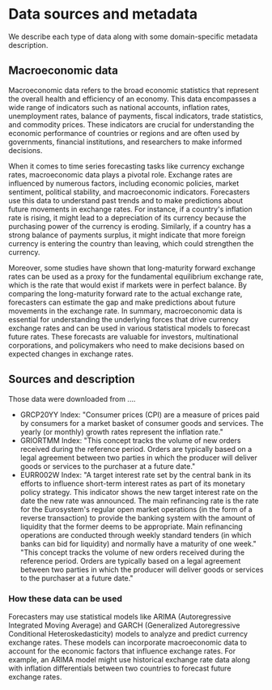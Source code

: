 # Data sources and metadata 
We describe each type of data along with some domain-specific metadata description. 

## Macroeconomic data 
Macroeconomic data refers to the broad economic statistics that represent the overall health and efficiency of an economy. This data encompasses a wide range of indicators 
such as national accounts, inflation rates, unemployment rates, balance of payments, fiscal indicators, trade statistics, and commodity prices. These indicators are crucial 
for understanding the economic performance of countries or regions and are often used by governments, financial institutions, and researchers to make informed decisions.

When it comes to time series forecasting tasks like currency exchange rates, macroeconomic data plays a pivotal role. Exchange rates are influenced by numerous factors, including 
economic policies, market sentiment, political stability, and macroeconomic indicators. Forecasters use this data to understand past trends and to make predictions about future movements in exchange rates.
For instance, if a country's inflation rate is rising, it might lead to a depreciation of its currency because the purchasing power of the currency is eroding. Similarly, if a country has a strong balance 
of payments surplus, it might indicate that more foreign currency is entering the country than leaving, which could strengthen the currency. 

Moreover, some studies have shown that long-maturity forward exchange rates can be used as a proxy for the fundamental equilibrium exchange rate, which is the rate that would exist if 
markets were in perfect balance. By comparing the long-maturity forward rate to the actual exchange rate, forecasters can estimate the gap and make predictions about future movements in the exchange rate.
In summary, macroeconomic data is essential for understanding the underlying forces that drive currency exchange rates and can be used in various statistical models to forecast future rates. 
These forecasts are valuable for investors, multinational corporations, and policymakers who need to make decisions based on expected changes in exchange rates.

## Sources and description 
Those data were downloaded from ....

  - GRCP20YY Index: "Consumer prices (CPI) are a measure of prices paid by consumers for a market basket of consumer goods and services. The yearly (or monthly) growth rates represent the inflation rate."
  - GRIORTMM Index: "This concept tracks the volume of new orders received during the reference period. Orders are typically based on a legal agreement between two parties in which the producer will deliver goods or services to the purchaser at a future date."
  - EURR002W Index: "A target interest rate set by the central bank in its efforts to influence short-term interest rates as part of its monetary policy strategy. This indicator shows the new target interest rate on the date the new rate was announced. 
    The main refinancing rate is the rate for the Eurosystem's regular open market operations (in the form of a reverse transaction) to provide the banking system with the amount of liquidity that the former deems to be appropriate. Main refinancing operations are conducted through weekly standard tenders (in which banks can bid for liquidity) and normally have a maturity of one week."    "This concept tracks the volume of new orders received during the reference period. Orders are typically based on a legal agreement between two parties in which the producer will deliver goods or services to the purchaser at a future date."
    
### How these data can be used 
Forecasters may use statistical models like ARIMA (Autoregressive Integrated Moving Average) and GARCH (Generalized Autoregressive Conditional Heteroskedasticity) models to analyze and predict currency exchange rates. 
These models can incorporate macroeconomic data to account for the economic factors that influence exchange rates. For example, an ARIMA model might use historical exchange rate data along with inflation differentials 
between two countries to forecast future exchange rates. 


